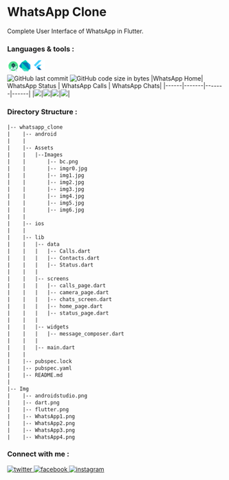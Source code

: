 # WhatsApp Clone
Complete User Interface of WhatsApp in Flutter.
<br/>
### Languages & tools :
[<img align="left" alt="Android studio" width="28px" src="./Img/androidstudio.png">][android]
[<img align="left" alt="Dart" width="26px" src="./Img/dart.png">][dart]
[<img align="left" alt="Flutter" width="34px" src="./Img/flutter.png">][flutter]
<br/><br/>
![GitHub last commit](https://img.shields.io/github/last-commit/AbhilashTUofficial/WhatsApp-Clone-Flutter?color=blue&label=Last%20Commit%3A&style=for-the-badge)
![GitHub code size in bytes](https://img.shields.io/github/languages/code-size/AbhilashTUofficial/WhatsApp-Clone-Flutter?label=Repo%20Size%3A&style=for-the-badge)
|WhatsApp Home| WhatsApp Status | WhatsApp Calls | WhatsApp Chats|
|------|-------|-------|------|
|<img src="./Img/WhatsApp1.png" width="200">|<img src="./Img/WhatsApp2.png" width="200">|<img src="./Img/WhatsApp3.png" width="200">|<img src="./Img/WhatsApp4.png" width="200">|


### Directory Structure :
    |-- whatsapp_clone
    |    |-- android
    |    |
    |    |-- Assets
    |    |   |--Images
    |    |       |-- bc.png
    |    |       |-- imgr0.jpg
    |    |       |-- img1.jpg
    |    |       |-- img2.jpg
    |    |       |-- img3.jpg
    |    |       |-- img4.jpg
    |    |       |-- img5.jpg
    |    |       |-- img6.jpg
    |    |
    |    |-- ios
    |    |
    |    |-- lib
    |    |   |-- data
    |    |   |   |-- Calls.dart
    |    |   |   |-- Contacts.dart
    |    |   |   |-- Status.dart
    |    |   |
    |    |   |-- screens  
    |    |   |   |-- calls_page.dart
    |    |   |   |-- camera_page.dart
    |    |   |   |-- chats_screen.dart
    |    |   |   |-- home_page.dart
    |    |   |   |-- status_page.dart
    |    |   |   
    |    |   |-- widgets
    |    |   |   |-- message_composer.dart
    |    |   |
    |    |   |-- main.dart
    |    |
    |    |-- pubspec.lock
    |    |-- pubspec.yaml
    |    |-- README.md
    |
    |-- Img
    |    |-- androidstudio.png
    |    |-- dart.png
    |    |-- flutter.png
    |    |-- WhatsApp1.png
    |    |-- WhatsApp2.png
    |    |-- WhatsApp3.png
    |    |-- WhatsApp4.png

### Connect with me :  
<a href="https://twitter.com/Abhilash_TU" target="_blank">
<img src=https://img.shields.io/badge/twitter-%2300acee.svg?&style=for-the-badge&logo=twitter&logoColor=white alt=twitter style="margin-bottom: 5px;" />
</a>
<a href="https://www.facebook.com/Abhilashtuofficial" target="_blank">
<img src=https://img.shields.io/badge/facebook-%232E87FB.svg?&style=for-the-badge&logo=facebook&logoColor=white alt=facebook style="margin-bottom: 5px;" />
</a>
<a href="https://www.instagram.com/abhilash_tu/" target="_blank">
<img src=https://img.shields.io/badge/instagram-%23000000.svg?&style=for-the-badge&logo=instagram&logoColor=white alt=instagram style="margin-bottom: 5px;" />
</a>  
<br/>

[website]: https://abhilashtuofficial.github.io/
[dart]: https://github.com/AbhilashTUofficial/CloneApps
[flutter]: https://github.com/AbhilashTUofficial/CloneApps
[android]: https://github.com/AbhilashTUofficial/CloneApps

